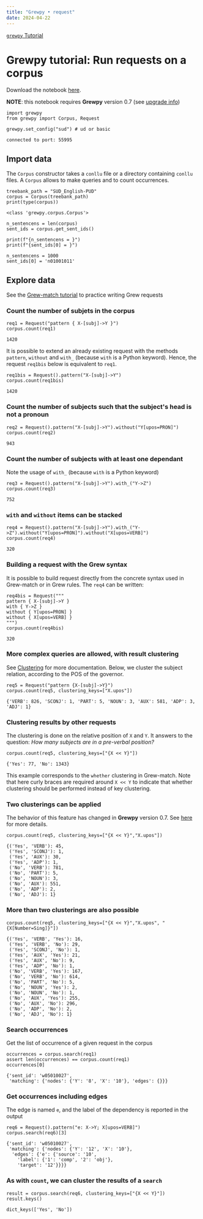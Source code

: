 ```yaml
---
title: "Grewpy • request"
date: 2024-04-22
---
```


[`grewpy` Tutorial](../tutorial)

# Grewpy tutorial: Run requests on a corpus

Download the notebook [here](../request.ipynb).

**NOTE**: this notebook requires **Grewpy** version 0.7 (see [upgrade info](../../usage/python#upgrade))

```python_alt
import grewpy
from grewpy import Corpus, Request

grewpy.set_config("sud") # ud or basic
```

    connected to port: 55995

## Import data
The `Corpus` constructor takes a `conllu` file or a directory containing `conllu` files.
A `Corpus` allows to make queries and to count occurrences.

```python_alt
treebank_path = "SUD_English-PUD"
corpus = Corpus(treebank_path)
print(type(corpus))
```

    <class 'grewpy.corpus.Corpus'>

```python_alt
n_sentencens = len(corpus)
sent_ids = corpus.get_sent_ids()

print(f"{n_sentencens = }")
print(f"{sent_ids[0] = }")
```

    n_sentencens = 1000
    sent_ids[0] = 'n01001011'

## Explore data
See the [Grew-match tutorial](https://universal.grew.fr/?tutorial=yes) to practice writing Grew requests

### Count the number of subjets in the corpus

```python_alt
req1 = Request("pattern { X-[subj]->Y }")
corpus.count(req1)
```

    1420

It is possible to extend an already existing request with the methods `pattern`, `without` and `with_` (because `with` is a Python keyword).
Hence, the request `req1bis` below is equivalent to `req1`.

```python_alt
req1bis = Request().pattern("X-[subj]->Y")
corpus.count(req1bis)
```

    1420

### Count the number of subjects such that the subject's head is not a pronoun

```python_alt
req2 = Request().pattern("X-[subj]->Y").without("Y[upos=PRON]")
corpus.count(req2)
```

    943

### Count the number of subjects with at least one dependant
Note the usage of `with_` (because `with` is a Python keyword)

```python_alt
req3 = Request().pattern("X-[subj]->Y").with_("Y->Z")
corpus.count(req3)
```

    752

### `with` and `without` items can be stacked 

```python_alt
req4 = Request().pattern("X-[subj]->Y").with_("Y->Z").without("Y[upos=PRON]").without("X[upos=VERB]")
corpus.count(req4)
```

    320

### Building a request with the Grew syntax
It is possible to build request directly from the concrete syntax used in Grew-match or in Grew rules.
The `req4` can be written:

```python_alt
req4bis = Request("""
pattern { X-[subj]->Y }
with { Y->Z }
without { Y[upos=PRON] }
without { X[upos=VERB] }
""")
corpus.count(req4bis)
```

    320

### More complex queries are allowed, with result clustering
See [Clustering](../../doc/clustering) for more documentation.
Below, we cluster the subject relation, according to the POS of the governor.

```python_alt
req5 = Request("pattern {X-[subj]->Y}")
corpus.count(req5, clustering_keys=["X.upos"])
```

    {'VERB': 826, 'SCONJ': 1, 'PART': 5, 'NOUN': 3, 'AUX': 581, 'ADP': 3, 'ADJ': 1}

### Clustering results by other requests
The clustering is done on the relative position of `X` and `Y`.
It answers to the question: _How many subjects are in a pre-verbal position?_

```python_alt
corpus.count(req5, clustering_keys=["{X << Y}"])
```

    {'Yes': 77, 'No': 1343}

This example corresponds to the `whether` clustering in Grew-match.
Note that here curly braces are required around `X << Y` to indicate that whether clustering should be performed instead of key clustering.

### Two clusterings can be applied
The behavior of this feature has changed in **Grewpy** version 0.7.
See [here](../upgrade_0.7) for more details.

```python_alt
corpus.count(req5, clustering_keys=["{X << Y}","X.upos"])
```

    {('Yes', 'VERB'): 45,
     ('Yes', 'SCONJ'): 1,
     ('Yes', 'AUX'): 30,
     ('Yes', 'ADP'): 1,
     ('No', 'VERB'): 781,
     ('No', 'PART'): 5,
     ('No', 'NOUN'): 3,
     ('No', 'AUX'): 551,
     ('No', 'ADP'): 2,
     ('No', 'ADJ'): 1}

### More than two clusterings are also possible

```python_alt
corpus.count(req5, clustering_keys=["{X << Y}","X.upos", "{X[Number=Sing]}"])
```

    {('Yes', 'VERB', 'Yes'): 16,
     ('Yes', 'VERB', 'No'): 29,
     ('Yes', 'SCONJ', 'No'): 1,
     ('Yes', 'AUX', 'Yes'): 21,
     ('Yes', 'AUX', 'No'): 9,
     ('Yes', 'ADP', 'No'): 1,
     ('No', 'VERB', 'Yes'): 167,
     ('No', 'VERB', 'No'): 614,
     ('No', 'PART', 'No'): 5,
     ('No', 'NOUN', 'Yes'): 2,
     ('No', 'NOUN', 'No'): 1,
     ('No', 'AUX', 'Yes'): 255,
     ('No', 'AUX', 'No'): 296,
     ('No', 'ADP', 'No'): 2,
     ('No', 'ADJ', 'No'): 1}

### Search occurrences
Get the list of occurrence of a given request in the corpus

```python_alt
occurrences = corpus.search(req1)
assert len(occurrences) == corpus.count(req1)
occurrences[0]
```

    {'sent_id': 'w05010027',
     'matching': {'nodes': {'Y': '8', 'X': '10'}, 'edges': {}}}

### Get occurrences including edges
The edge is named `e`, and the label of the dependency is reported in the output

```python_alt
req6 = Request().pattern("e: X->Y; X[upos=VERB]")
corpus.search(req6)[3]
```

    {'sent_id': 'w05010027',
     'matching': {'nodes': {'Y': '12', 'X': '10'},
      'edges': {'e': {'source': '10',
        'label': {'1': 'comp', '2': 'obj'},
        'target': '12'}}}}

### As with `count`, we can cluster the results of a `search`

```python_alt
result = corpus.search(req6, clustering_keys=["{X << Y}"])
result.keys()
```

    dict_keys(['Yes', 'No'])
